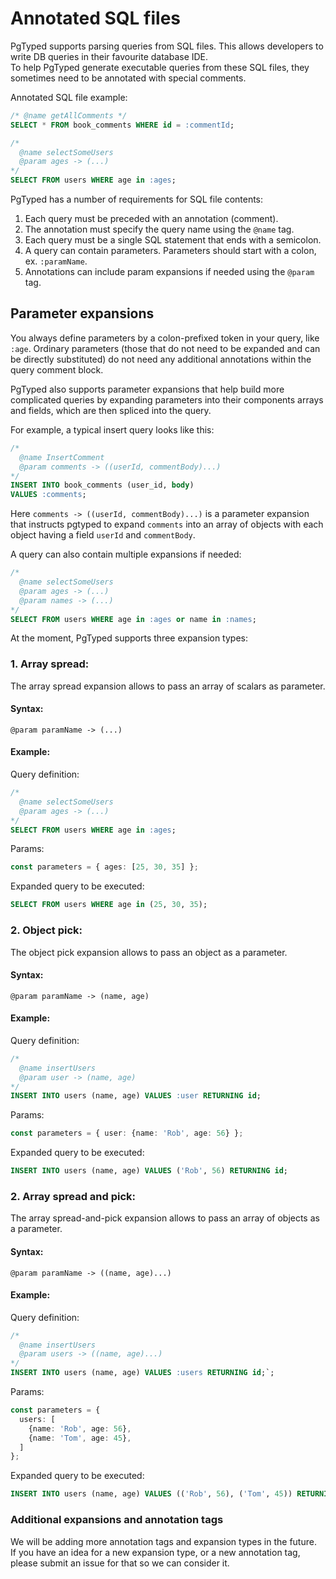 # Annotated SQL files

PgTyped supports parsing queries from SQL files. This allows developers to write DB queries in their favourite database IDE.  
To help PgTyped generate executable queries from these SQL files, they sometimes need to be annotated with special comments.  

Annotated SQL file example:
```sql
/* @name getAllComments */
SELECT * FROM book_comments WHERE id = :commentId;

/*
  @name selectSomeUsers
  @param ages -> (...)
*/
SELECT FROM users WHERE age in :ages;
```

PgTyped has a number of requirements for SQL file contents:
1. Each query must be preceded with an annotation (comment).
2. The annotation must specify the query name using the `@name` tag.
3. Each query must be a single SQL statement that ends with a semicolon.
4. A query can contain parameters. Parameters should start with a colon, ex. `:paramName`.
5. Annotations can include param expansions if needed using the `@param` tag.

## Parameter expansions

You always define parameters by a colon-prefixed token in your query, like `:age`. Ordinary parameters (those that do not need to be expanded and can be directly substituted) do not need any additional annotations within the query comment block.

PgTyped also supports parameter expansions that help build more complicated queries by expanding parameters into their components arrays and fields, which are then spliced into the query.

For example, a typical insert query looks like this:

```sql
/*
  @name InsertComment
  @param comments -> ((userId, commentBody)...)
*/
INSERT INTO book_comments (user_id, body)
VALUES :comments;
```

Here `comments -> ((userId, commentBody)...)` is a parameter expansion that instructs pgtyped to expand `comments` into an array of objects with each object having a field `userId` and `commentBody`.

A query can also contain multiple expansions if needed:
```sql
/*
  @name selectSomeUsers
  @param ages -> (...)
  @param names -> (...)
*/
SELECT FROM users WHERE age in :ages or name in :names;
```

At the moment, PgTyped supports three expansion types:

### 1. Array spread:

The array spread expansion allows to pass an array of scalars as parameter.  
#### Syntax:
```
@param paramName -> (...)
```

#### Example:
Query definition:
```sql
/*
  @name selectSomeUsers
  @param ages -> (...)
*/
SELECT FROM users WHERE age in :ages;
```
Params:
```ts
const parameters = { ages: [25, 30, 35] };
```
Expanded query to be executed:
```sql
SELECT FROM users WHERE age in (25, 30, 35);
```

### 2. Object pick:

The object pick expansion allows to pass an object as a parameter.  
#### Syntax:
```
@param paramName -> (name, age)
```

#### Example:
Query definition:
```sql
/*
  @name insertUsers
  @param user -> (name, age)
*/
INSERT INTO users (name, age) VALUES :user RETURNING id;
```
Params:
```ts
const parameters = { user: {name: 'Rob', age: 56} };
```
Expanded query to be executed:
```sql
INSERT INTO users (name, age) VALUES ('Rob', 56) RETURNING id;
```

### 2. Array spread and pick:

The array spread-and-pick expansion allows to pass an array of objects as a parameter.  
#### Syntax:
```
@param paramName -> ((name, age)...)
```

#### Example:
Query definition:
```sql
/*
  @name insertUsers
  @param users -> ((name, age)...)
*/
INSERT INTO users (name, age) VALUES :users RETURNING id;`;
```
Params:
```ts
const parameters = {
  users: [
    {name: 'Rob', age: 56},
    {name: 'Tom', age: 45},
  ]
};
```
Expanded query to be executed:
```sql
INSERT INTO users (name, age) VALUES (('Rob', 56), ('Tom', 45)) RETURNING id;
```

### Additional expansions and annotation tags

We will be adding more annotation tags and expansion types in the future.  
If you have an idea for a new expansion type, or a new annotation tag, please submit an issue for that so we can consider it.
